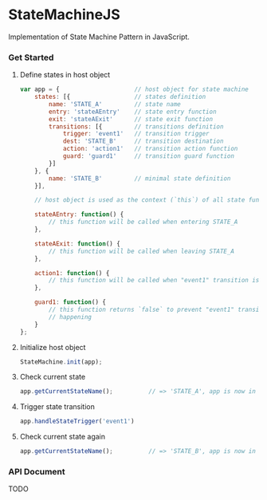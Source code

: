 StateMachineJS
===============

Implementation of State Machine Pattern in JavaScript.

### Get Started

1. Define states in host object

    ```javascript
    var app = {                     // host object for state machine
        states: [{                  // states definition
            name: 'STATE_A'         // state name
            entry: 'stateAEntry'    // state entry function
            exit: 'stateAExit'      // state exit function
            transitions: [{         // transitions definition
                trigger: 'event1'   // transition trigger
                dest: 'STATE_B'     // transition destination
                action: 'action1'   // transition action function
                guard: 'guard1'     // transition guard function
            }]
        }, {
            name: 'STATE_B'         // minimal state definition
        }],

        // host object is used as the context (`this`) of all state functions

        stateAEntry: function() {
            // this function will be called when entering STATE_A
        },

        stateAExit: function() {
            // this function will be called when leaving STATE_A
        },

        action1: function() {
            // this function will be called when "event1" transition is taking place
        },

        guard1: function() {
            // this function returns `false` to prevent "event1" transition from
            // happening
        }
    };
    ```

2. Initialize host object

    ```javascript
    StateMachine.init(app);
    ```

3. Check current state

    ```javascript
    app.getCurrentStateName();          // => 'STATE_A', app is now in the first state
    ```

4. Trigger state transition

    ```javascript
    app.handleStateTrigger('event1')
    ```

5. Check current state again

    ```javascript
    app.getCurrentStateName();          // => 'STATE_B', app is now in the STATE_B state
    ```

### API Document

TODO
